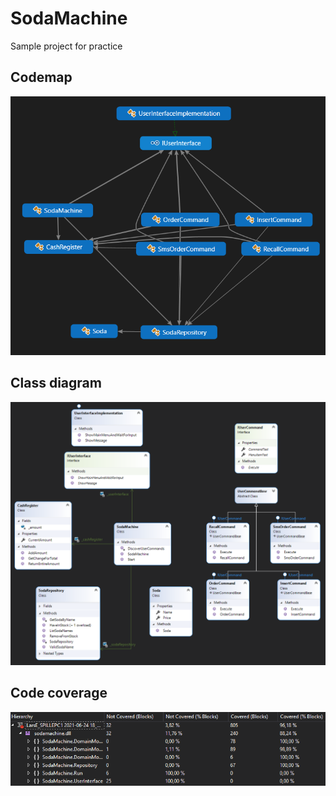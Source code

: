 # SodaMachine
Sample project for practice

## Codemap
![Codemap](/images/codemap.png)

## Class diagram
![Classdiagram](/images/classdiagram.png)

## Code coverage
![Code coverage](/images/codecoverage.png)
